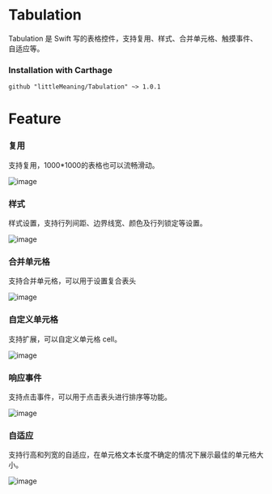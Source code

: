 # Tabulation
Tabulation 是 Swift 写的表格控件，支持复用、样式、合并单元格、触摸事件、自适应等。

### Installation with Carthage

```ogdl
github "littleMeaning/Tabulation" ~> 1.0.1
```

Feature
==============


### 复用
支持复用，1000*1000的表格也可以流畅滑动。

![image]()

### 样式
样式设置，支持行列间距、边界线宽、颜色及行列锁定等设置。

![image]()


### 合并单元格
支持合并单元格，可以用于设置复合表头

![image]()

### 自定义单元格
支持扩展，可以自定义单元格 cell。

![image]()

### 响应事件
支持点击事件，可以用于点击表头进行排序等功能。

![image]()

### 自适应
支持行高和列宽的自适应，在单元格文本长度不确定的情况下展示最佳的单元格大小。

![image]()